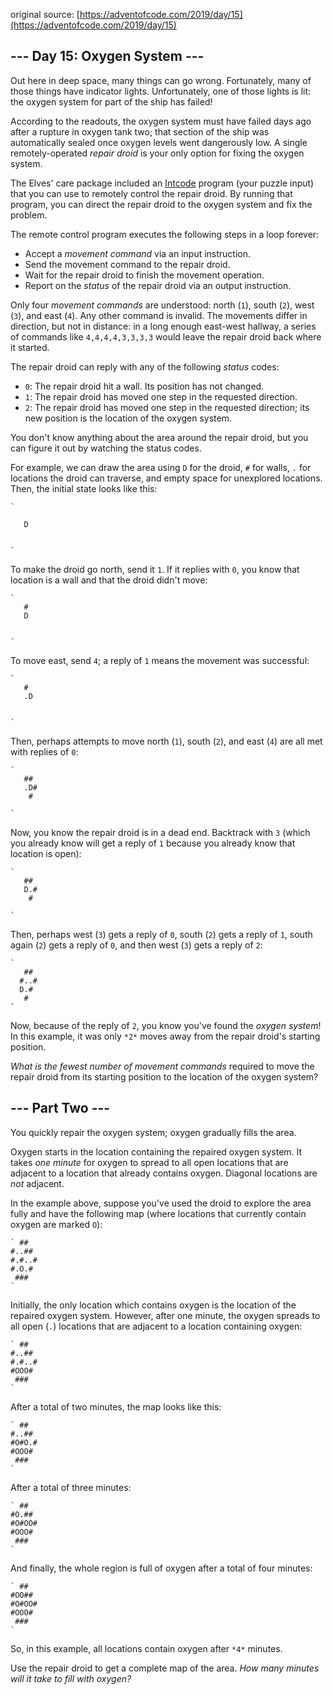 original source: [https://adventofcode.com/2019/day/15](https://adventofcode.com/2019/day/15)
## --- Day 15: Oxygen System ---
Out here in deep space, many things can go wrong. Fortunately, many of those things have indicator lights. Unfortunately, one of those lights is lit: the oxygen system for part of the ship has failed!

According to the readouts, the oxygen system must have failed days ago after a rupture in oxygen tank two; that section of the ship was automatically sealed once oxygen levels went dangerously low. A single remotely-operated *repair droid* is your only option for fixing the oxygen system.

The Elves' care package included an [Intcode](9) program (your puzzle input) that you can use to remotely control the repair droid. By running that program, you can direct the repair droid to the oxygen system and fix the problem.

The remote control program executes the following steps in a loop forever:


 - Accept a *movement command* via an input instruction.
 - Send the movement command to the repair droid.
 - Wait for the repair droid to finish the movement operation.
 - Report on the *status* of the repair droid via an output instruction.

Only four *movement commands* are understood: north (`1`), south (`2`), west (`3`), and east (`4`). Any other command is invalid. The movements differ in direction, but not in distance: in a long enough east-west hallway, a series of commands like `4,4,4,4,3,3,3,3` would leave the repair droid back where it started.

The repair droid can reply with any of the following *status* codes:


 - `0`: The repair droid hit a wall. Its position has not changed.
 - `1`: The repair droid has moved one step in the requested direction.
 - `2`: The repair droid has moved one step in the requested direction; its new position is the location of the oxygen system.

You don't know anything about the area around the repair droid, but you can figure it out by watching the status codes.

For example, we can draw the area using `D` for the droid, `#` for walls, `.` for locations the droid can traverse, and empty space for unexplored locations.  Then, the initial state looks like this:

```
`      
      
   D  
      
      
`
```

To make the droid go north, send it `1`. If it replies with `0`, you know that location is a wall and that the droid didn't move:

```
`      
   #  
   D  
      
      
`
```

To move east, send `4`; a reply of `1` means the movement was successful:

```
`      
   #  
   .D 
      
      
`
```

Then, perhaps attempts to move north (`1`), south (`2`), and east (`4`) are all met with replies of `0`:

```
`      
   ## 
   .D#
    # 
      
`
```

Now, you know the repair droid is in a dead end. Backtrack with `3` (which you already know will get a reply of `1` because you already know that location is open):

```
`      
   ## 
   D.#
    # 
      
`
```

Then, perhaps west (`3`) gets a reply of `0`, south (`2`) gets a reply of `1`, south again (`2`) gets a reply of `0`, and then west (`3`) gets a reply of `2`:

```
`      
   ## 
  #..#
  D.# 
   #  
`
```

Now, because of the reply of `2`, you know you've found the *oxygen system*! In this example, it was only `*2*` moves away from the repair droid's starting position.

*What is the fewest number of movement commands* required to move the repair droid from its starting position to the location of the oxygen system?


## --- Part Two ---
You quickly repair the oxygen system; oxygen gradually fills the area.

Oxygen starts in the location containing the repaired oxygen system. It takes *one minute* for oxygen to spread to all open locations that are adjacent to a location that already contains oxygen. Diagonal locations are *not* adjacent.

In the example above, suppose you've used the droid to explore the area fully and have the following map (where locations that currently contain oxygen are marked `O`):

```
` ##   
#..## 
#.#..#
#.O.# 
 ###  
`
```

Initially, the only location which contains oxygen is the location of the repaired oxygen system.  However, after one minute, the oxygen spreads to all open (`.`) locations that are adjacent to a location containing oxygen:

```
` ##   
#..## 
#.#..#
#OOO# 
 ###  
`
```

After a total of two minutes, the map looks like this:

```
` ##   
#..## 
#O#O.#
#OOO# 
 ###  
`
```

After a total of three minutes:

```
` ##   
#O.## 
#O#OO#
#OOO# 
 ###  
`
```

And finally, the whole region is full of oxygen after a total of four minutes:

```
` ##   
#OO## 
#O#OO#
#OOO# 
 ###  
`
```

So, in this example, all locations contain oxygen after `*4*` minutes.

Use the repair droid to get a complete map of the area. *How many minutes will it take to fill with oxygen?*


